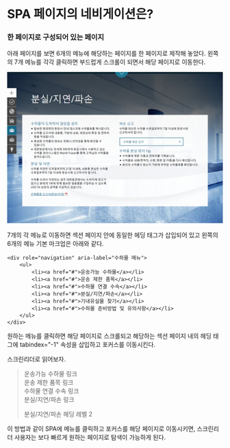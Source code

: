 # SPA 페이지의 네비게이션은?

### 한 페이지로 구성되어 있는 페이지

아래 페이지를 보면 6개의 메뉴에 해당하는 페이지를 한 페이지로 제작해 놓았다. 왼쪽의 7개 메뉴를 각각 클릭하면 부드럽게 스크롤이 되면서 해당 페이지로 이동한다.

![](../../.gitbook/assets/image%20%2815%29.png)

 7개의 각 메뉴로 이동하면 섹션 페이지 안에  동일한 헤딩 태그가 삽입되어 있고 왼쪽의 6개의 메뉴 기본 마크업은 아래와 같다.

```markup
<div role="navigation" aria-label="수하물 메뉴">
    <ul>
        <li><a href="#">운송가능 수하물</a></li>
        <li><a href="#">운송 제한 품목</a></li>
        <li><a href="#">수하물 연결 수속</a></li>
        <li><a href="#">분실/지연/파손</a></li>
        <li><a href="#">기내유실물 찾기</a></li>
        <li><a href="#">수하물 준비방법 및 유의사항</a></li>
    </ul>
</div>
```

원하는 메뉴를 클릭하면 해당 페이지로 스크롤되고 해당하는 섹션 페이지 내의 헤딩 태그에 tabindex="-1" 속성을 삽입하고 포커스를 이동시킨다. 

스크린리더로 읽어보자.

> 운송가능 수하물 링크  
> 운송 제한 품목 링크  
> 수하물 연결 수속 링크  
> 분실/지연/파손 링크   
>   
> 분실/지연/파손 헤딩 레벨 2

이 방법과 같이 SPA에 메뉴를 클릭하고 포커스를 해당 페이지로 이동시키면, 스크린리더 사용자는 보다 빠르게 원하는 페이지로 탐색이 가능하게 된다. 

